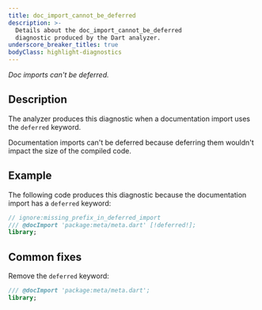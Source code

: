 ```yaml
---
title: doc_import_cannot_be_deferred
description: >-
  Details about the doc_import_cannot_be_deferred
  diagnostic produced by the Dart analyzer.
underscore_breaker_titles: true
bodyClass: highlight-diagnostics
---
```


_Doc imports can't be deferred._

## Description

The analyzer produces this diagnostic when a documentation import uses the
`deferred` keyword.

Documentation imports can't be deferred because deferring them wouldn't
impact the size of the compiled code.

## Example

The following code produces this diagnostic because the documentation
import has a `deferred` keyword:

```dart
// ignore:missing_prefix_in_deferred_import
/// @docImport 'package:meta/meta.dart' [!deferred!];
library;
```

## Common fixes

Remove the `deferred` keyword:

```dart
/// @docImport 'package:meta/meta.dart';
library;
```
